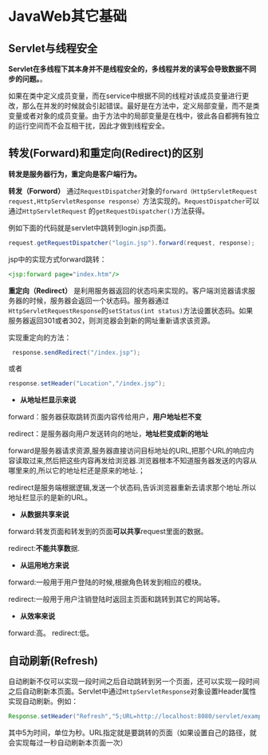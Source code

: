# JavaWeb其它基础

## Servlet与线程安全

**Servlet在多线程下其本身并不是线程安全的，多线程并发的读写会导致数据不同步的问题。**。

如果在类中定义成员变量，而在service中根据不同的线程对该成员变量进行更改，那么在并发的时候就会引起错误。最好是在方法中，定义局部变量，而不是类变量或者对象的成员变量。由于方法中的局部变量是在栈中，彼此各自都拥有独立的运行空间而不会互相干扰，因此才做到线程安全。

## 转发(Forward)和重定向(Redirect)的区别

**转发是服务器行为，重定向是客户端行为。**

**转发（Forword）** 通过`RequestDispatcher`对象的`forward（HttpServletRequest request,HttpServletResponse response）`方法实现的。`RequestDispatcher`可以通过`HttpServletRequest` 的`getRequestDispatcher()`方法获得。

例如下面的代码就是servlet中跳转到login.jsp页面。

```java
request.getRequestDispatcher("login.jsp").forward(request, response);
```

jsp中的实现方式forward跳转：

```jsp
<jsp:forward page="index.htm"/>
```

**重定向（Redirect）** 是利用服务器返回的状态吗来实现的。客户端浏览器请求服务器的时候，服务器会返回一个状态码。服务器通过`HttpServletRequestResponse`的`setStatus(int status)`方法设置状态码。如果服务器返回301或者302，则浏览器会到新的网址重新请求该资源。

实现重定向的方法：

```java
 response.sendRedirect("/index.jsp"); 
```

或者

```java
response.setHeader("Location","/index.jsp"); 
```

- **从地址栏显示来说**

forward：服务器获取跳转页面内容传给用户，**用户地址栏不变**

redirect：是服务器向用户发送转向的地址，**地址栏变成新的地址**

forward是服务器请求资源,服务器直接访问目标地址的URL,把那个URL的响应内容读取过来,然后把这些内容再发给浏览器.浏览器根本不知道服务器发送的内容从哪里来的,所以它的地址栏还是原来的地址.；

redirect是服务端根据逻辑,发送一个状态码,告诉浏览器重新去请求那个地址.所以地址栏显示的是新的URL。

- **从数据共享来说**

forward:转发页面和转发到的页面**可以共享**request里面的数据。

 redirect:**不能共享数**据.

- **从运用地方来说**

forward:一般用于用户登陆的时候,根据角色转发到相应的模块。

redirect:一般用于用户注销登陆时返回主页面和跳转到其它的网站等。

- **从效率来说**

forward:高。 redirect:低。

## 自动刷新(Refresh)

自动刷新不仅可以实现一段时间之后自动跳转到另一个页面，还可以实现一段时间之后自动刷新本页面。Servlet中通过`HttpServletResponse`对象设置Header属性实现自动刷新。例如：

```java
Response.setHeader("Refresh","5;URL=http://localhost:8080/servlet/example.htm");
```

其中5为时间，单位为秒。URL指定就是要跳转的页面（如果设置自己的路径，就会实现每过一秒自动刷新本页面一次）